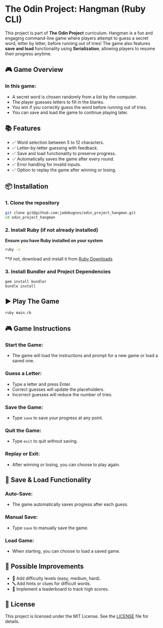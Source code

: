 # The Odin Project: Hangman (Ruby CLI)

This project is part of **The Odin Project** curriculum. Hangman is a fun and engaging command-line game where players attempt to guess a secret word, letter by letter, before running out of tries! The game also features **save and load** functionality using **Serialization**, allowing players to resume their progress anytime.

## 🎮 Game Overview
### In this game:
- A secret word is chosen randomly from a list by the computer.
- The player guesses letters to fill in the blanks.
- You win if you correctly guess the word before running out of tries.
- You can save and load the game to continue playing later.

## 📚 Features
- ✅ Word selection between 5 to 12 characters.
- ✅ Letter-by-letter guessing with feedback.
- ✅ Save and load functionality to preserve progress.
- ✅ Automatically saves the game after every round.
- ✅ Error handling for invalid inputs.
- ✅ Option to replay the game after winning or losing.

## 📦 Installation
### 1. Clone the repository
```sh
git clone git@github.com:jadebugnos/odin_project_hangman.git
cd odin_project_hangman
```

### 2. Install Ruby (if not already installed)
**Ensure you have Ruby installed on your system**
```sh
ruby -v
```
**if not, download and install it from [Ruby Downloads](https://www.ruby-lang.org/en/downloads/)

### 3. Install Bundler and Project Dependencies
```sh
gem install bundler
bundle install
```

## ▶️ Play The Game
```sh
ruby main.rb
```

## 🎮 Game Instructions

### Start the Game:
- The game will load the instructions and prompt for a new game or load a saved one.

### Guess a Letter:
- Type a letter and press Enter.
- Correct guesses will update the placeholders.
- Incorrect guesses will reduce the number of tries.

### Save the Game:
- Type `save` to save your progress at any point.

### Quit the Game:
- Type `exit` to quit without saving.

### Replay or Exit:
- After winning or losing, you can choose to play again.

## 💾 Save & Load Functionality

### Auto-Save:
- The game automatically saves progress after each guess.

### Manual Save:
- Type `save` to manually save the game.

### Load Game:
- When starting, you can choose to load a saved game.

## 🧩 Possible Improvements

- 🚀 Add difficulty levels (easy, medium, hard).
- 🔤 Add hints or clues for difficult words.
- 📜 Implement a leaderboard to track high scores.

## 📄 License
This project is licensed under the MIT License. See the [LICENSE](https://opensource.org/licenses/MIT) file for details.
